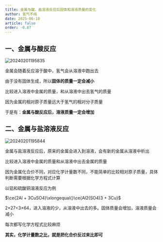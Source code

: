 ```yaml
---
title: 金属与酸、盐溶液反应后固体和溶液质量的变化
author: 氢气不纯
date: 2025-06-10
article: false
order: -0.87
---
```


## 一、金属与酸反应

![20240201195835](https://img.edaychem.cn//img/20240201195835.jpg)​

金属会随着反应溶于酸中，氢气会从溶液中跑出去

由于没有固体生成，所以**固体的质量一定会减小**

比较进入溶液中金属的质量，和从溶液中出去氢气的质量

因为金属的相对原子质量远大于氢气的相对分子质量

于是有：**金属与酸反应后，溶液质量一定会增加**

## 二、金属与盐溶液反应	

![20240201195844](https://img.edaychem.cn//img/20240201195844.jpg)​

金属与盐溶液反应后，原来的金属会进入到溶液，会有新的金属从溶液中析出

比较进入溶液中金属的质量和从溶液中出去金属的质量

因为金属化合价不同，对应化学计量数不同，不能简单的比较相对原子质量，具体判断需要根据化学方程式计算

以铝和硫酸铜溶液反应为例	

$\ce{2Al + 3CuSO4}\xlongequal{}\ce{Al2(SO4)3 + 3Cu}$

2×27<3×64，进入溶液的少，从溶液中出去的多。固体质量会增加，溶液质量会减小

每次都写化学方程式比较麻烦

**其实，化学计量数之比，就是把化合价反过来比即可**

‍

